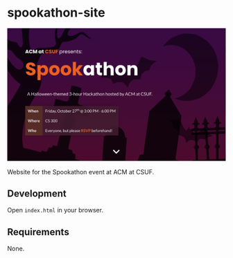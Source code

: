 # spookathon-site

![Screenshot](.github/screenshot1.png)

Website for the Spookathon event at ACM at CSUF.

## Development

Open `index.html` in your browser.

## Requirements

None.
